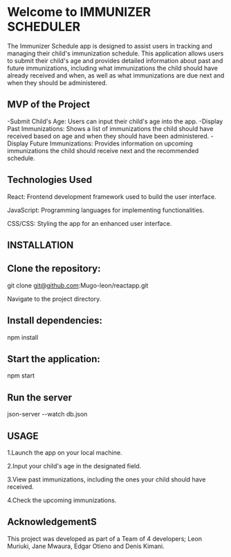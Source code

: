 # Welcome to IMMUNIZER SCHEDULER

The Immunizer Schedule app is designed to assist users in tracking and managing their child's immunization schedule. This application allows users to submit their child's age and provides detailed information about past and future immunizations, including what immunizations the child should have already received and when, as well as what immunizations are due next and when they should be administered.

## MVP of the Project

-Submit Child's Age: Users can input their child's age into the app.
-Display Past Immunizations: Shows a list of immunizations the child should have received based on age and when they should have been administered.
-Display Future Immunizations: Provides information on upcoming immunizations the child should receive next and the recommended schedule.

## Technologies Used

React: Frontend development framework used to build the user interface.

JavaScript: Programming languages for implementing functionalities.

CSS/CSS: Styling the app for an enhanced user interface.

## INSTALLATION

## Clone the repository: 
git clone git@github.com:Mugo-leon/reactapp.git

Navigate to the project directory.

## Install dependencies: 
npm install

## Start the application: 
npm start

## Run the server 
json-server --watch db.json

## USAGE
1.Launch the app on your local machine.

2.Input your child's age in the designated field.

3.View past immunizations, including the ones your child should have received.

4.Check the upcoming immunizations.

## AcknowledgementS

This project was developed as part of a Team of 4 developers; Leon Muriuki, Jane Mwaura, Edgar Otieno and Denis Kimani.